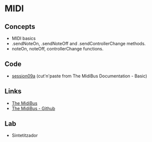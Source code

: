 <h1>MIDI</h1>
<h2>Concepts</h2>
<ul>
<li>MIDI basics
<li>.sendNoteOn, .sendNoteOff and .sendControllerChange methods.
<li>noteOn, noteOff, controllerChange functions.
</ul>
<h2>Code</h2>
<ul>
<li> <a href="https://github.com/enricguaus/programacio/tree/master/session09/session09a">session09a</a> (cut'n'paste from The MidiBus Documentation - Basic)
</ul>
<h2>Links</h2>
<ul>
<li> <a href="http://www.smallbutdigital.com/projects/themidibus/">The MidiBus</a>
<li> <a href="https://github.com/sparks/themidibus">The MidiBus - Github</a>
</ul>
<h2>Lab</h2>
<ul>
<li>Sintetitzador
</ul>
